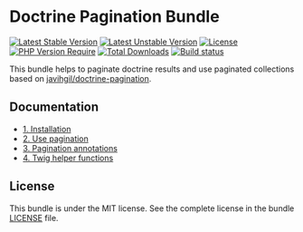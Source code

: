 # Doctrine Pagination Bundle

[![Latest Stable Version](https://poser.pugx.org/javihgil/doctrine-pagination-bundle/v/stable.svg)](https://packagist.org/packages/javihgil/doctrine-pagination-bundle)
[![Latest Unstable Version](https://poser.pugx.org/javihgil/doctrine-pagination-bundle/v/unstable.svg)](https://packagist.org/packages/javihgil/doctrine-pagination-bundle)
[![License](https://poser.pugx.org/javihgil/doctrine-pagination-bundle/license.svg)](https://packagist.org/packages/javihgil/doctrine-pagination-bundle)
[![PHP Version Require](http://poser.pugx.org/javihgil/doctrine-pagination-bundle/require/php)](https://packagist.org/packages/javihgil/doctrine-pagination-bundle)
[![Total Downloads](https://poser.pugx.org/javihgil/doctrine-pagination-bundle/downloads)](https://packagist.org/packages/javihgil/doctrine-pagination-bundle)
[![Build status](https://travis-ci.com/javihgil/doctrine-pagination-bundle.svg?branch=master)](https://travis-ci.com/javihgil/doctrine-pagination-bundle)

This bundle helps to paginate doctrine results and use paginated collections based on [javihgil/doctrine-pagination](https://github.com/javihgil/doctrine-pagination).

## Documentation

* [1. Installation](docs/1_installation.md)
* [2. Use pagination](docs/2_use_pagination.md)
* [3. Pagination annotations](docs/3_pagination_annotations.md)
* [4. Twig helper functions](docs/4_twig_helper_functions.md)

## License

This bundle is under the MIT license. See the complete license in the bundle [LICENSE](LICENSE) file.